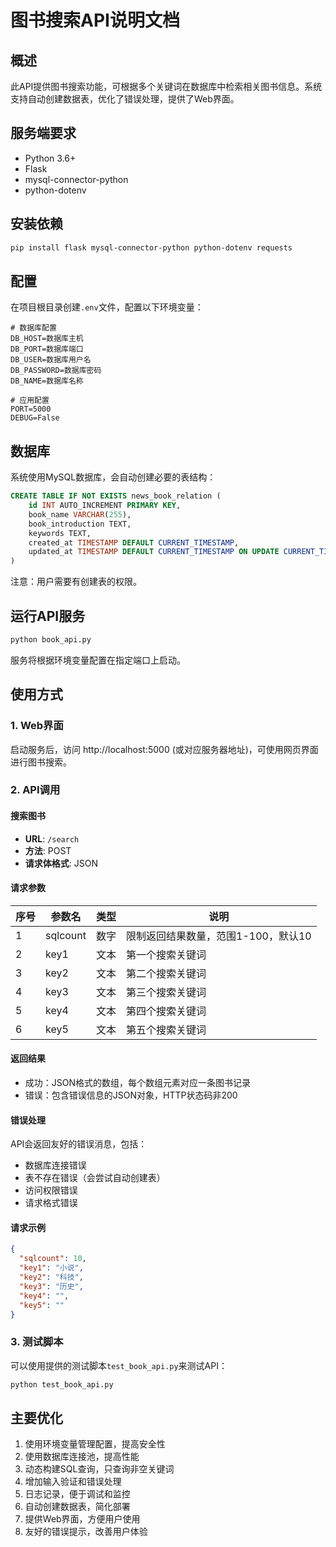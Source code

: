 # 图书搜索API说明文档

## 概述
此API提供图书搜索功能，可根据多个关键词在数据库中检索相关图书信息。系统支持自动创建数据表，优化了错误处理，提供了Web界面。

## 服务端要求
- Python 3.6+
- Flask
- mysql-connector-python
- python-dotenv

## 安装依赖
```bash
pip install flask mysql-connector-python python-dotenv requests
```

## 配置
在项目根目录创建`.env`文件，配置以下环境变量：
```
# 数据库配置
DB_HOST=数据库主机
DB_PORT=数据库端口
DB_USER=数据库用户名
DB_PASSWORD=数据库密码
DB_NAME=数据库名称

# 应用配置
PORT=5000
DEBUG=False
```

## 数据库
系统使用MySQL数据库，会自动创建必要的表结构：

```sql
CREATE TABLE IF NOT EXISTS news_book_relation (
    id INT AUTO_INCREMENT PRIMARY KEY,
    book_name VARCHAR(255),
    book_introduction TEXT,
    keywords TEXT,
    created_at TIMESTAMP DEFAULT CURRENT_TIMESTAMP,
    updated_at TIMESTAMP DEFAULT CURRENT_TIMESTAMP ON UPDATE CURRENT_TIMESTAMP
)
```

注意：用户需要有创建表的权限。

## 运行API服务
```bash
python book_api.py
```
服务将根据环境变量配置在指定端口上启动。

## 使用方式

### 1. Web界面
启动服务后，访问 http://localhost:5000 (或对应服务器地址)，可使用网页界面进行图书搜索。

### 2. API调用

#### 搜索图书
- **URL**: `/search`
- **方法**: POST
- **请求体格式**: JSON

#### 请求参数

| 序号 | 参数名 | 类型 | 说明 |
|------|--------|------|------|
| 1 | sqlcount | 数字 | 限制返回结果数量，范围1-100，默认10 |
| 2 | key1 | 文本 | 第一个搜索关键词 |
| 3 | key2 | 文本 | 第二个搜索关键词 |
| 4 | key3 | 文本 | 第三个搜索关键词 |
| 5 | key4 | 文本 | 第四个搜索关键词 |
| 6 | key5 | 文本 | 第五个搜索关键词 |

#### 返回结果
- 成功：JSON格式的数组，每个数组元素对应一条图书记录
- 错误：包含错误信息的JSON对象，HTTP状态码非200

#### 错误处理
API会返回友好的错误消息，包括：
- 数据库连接错误
- 表不存在错误（会尝试自动创建表）
- 访问权限错误
- 请求格式错误

#### 请求示例
```json
{
  "sqlcount": 10,
  "key1": "小说",
  "key2": "科技",
  "key3": "历史",
  "key4": "",
  "key5": ""
}
```

### 3. 测试脚本
可以使用提供的测试脚本`test_book_api.py`来测试API：
```bash
python test_book_api.py
```

## 主要优化
1. 使用环境变量管理配置，提高安全性
2. 使用数据库连接池，提高性能
3. 动态构建SQL查询，只查询非空关键词
4. 增加输入验证和错误处理
5. 日志记录，便于调试和监控
6. 自动创建数据表，简化部署
7. 提供Web界面，方便用户使用
8. 友好的错误提示，改善用户体验 